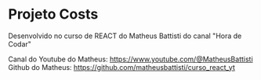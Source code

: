 # Projeto Costs

Desenvolvido no curso de REACT do Matheus Battisti do canal "Hora de Codar"

Canal do Youtube do Matheus: https://www.youtube.com/@MatheusBattisti
Github do Matheus: https://github.com/matheusbattisti/curso_react_yt
